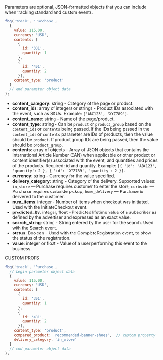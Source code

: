 Parameters are optional, JSON-formatted objects that you can include when tracking standard and custom events.

```js
fbq('track', 'Purchase',
  {
    value: 115.00,
    currency: 'USD',
    contents: [
      {
        id: '301',
        quantity: 1
      },
      {
        id: '401',
        quantity: 2
      }],
    content_type: 'product'
  }
  // end parameter object data
);
```


- **content_category**: string - Category of the page or product.
- **content_ids**: array of integers or strings - Product IDs associated with the event, such as SKUs. Example: `['ABC123', 'XYZ789']`.
- **content_name**: string - Name of the page/product.
- **content_type**: string - Can be `product` or `product_group` based on the `content_ids` or `contents` being passed. If the IDs being passed in the `content_ids` or `contents` parameter are IDs of products, then the value should be `product`. If product group IDs are being passed, then the value should be `product_group`.
- **contents**: array of objects - Array of JSON objects that contains the International Article Number (EAN) when applicable or other product or content identifier(s) associated with the event, and quantities and prices of the products. Required: id and quantity. Example: `[{ 'id': 'ABC123', 'quantity': 2 }, { 'id': 'XYZ789', 'quantity': 2 }]`.
- **currency**: string - Currency for the value specified.
- **delivery_category**: string - Category of the delivery. Supported values: `in_store` — Purchase requires customer to enter the store, `curbside` — Purchase requires curbside pickup, `home_delivery` — Purchase is delivered to the customer.
- **num_items**: integer - Number of items when checkout was initiated. Used with the InitiateCheckout event.
- **predicted_ltv**: integer, float - Predicted lifetime value of a subscriber as defined by the advertiser and expressed as an exact value.
- **search_string**: string - String entered by the user for the search. Used with the Search event.
- **status**: Boolean - Used with the CompleteRegistration event, to show the status of the registration.
- **value**: integer or float - Value of a user performing this event to the business.


CUSTOM PROPS

```js
fbq('track', 'Purchase',
  // begin parameter object data
  {
    value: 115.00,
    currency: 'USD',
    contents: [
      {
        id: '301',
        quantity: 1
      },
      {
        id: '401',
        quantity: 2
      }],
    content_type: 'product',
    compared_product: 'recommended-banner-shoes',  // custom property
    delivery_category: 'in_store'
  }
  // end parameter object data
);
```
